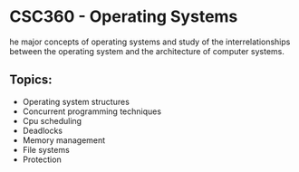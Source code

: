 # CSC360 - Operating Systems
he major concepts of operating systems and study of the interrelationships between the operating system and the architecture of computer systems.

## Topics:
- Operating system structures
- Concurrent programming techniques
- Cpu scheduling
- Deadlocks
- Memory management
- File systems 
- Protection
